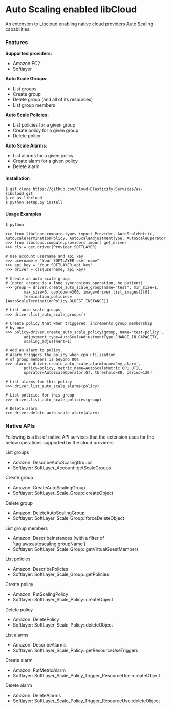 Auto Scaling enabled libCloud 
=============================

An extension to [Libcloud][libcloud] enabling native cloud providers Auto 
Scaling capabilities.

### Features

**Supported providers:**

- Amazon EC2
- Softlayer

**Auto Scale Groups:**

- List groups
- Create group
- Delete group (and all of its resources)
- List group members

**Auto Scale Policies:**

- List policies for a given group
- Create policy for a given group
- Delete policy

**Auto Scale Alarms:**

- List alarms for a given policy
- Create alarm for a given policy
- Delete alarm

#### Installation

    $ git clone https://github.com/Cloud-Elasticity-Services/as-libcloud.git
    $ cd as-libcloud
    $ python setup.py install


#### Usage Examples

    $ python

    >>> from libcloud.compute.types import Provider, AutoScaleMetric, AutoScaleTerminationPolicy, AutoScaleAdjustmentType, AutoScaleOperator
    >>> from libcloud.compute.providers import get_driver
    >>> cls = get_driver(Provider.SOFTLAYER)

    # Use account username and api key
    >>> username = "Your SOFTLAYER user name"
    >>> api_key = "Your SOFTLAYER api key"
    >>> driver = cls(username, api_key)

    # Create an auto scale group 
    # (note: create is a long syncronious operation, be patient)
    >>> group = driver.create_auto_scale_group(name="test", min_size=1,
            max_size=5, cooldown=300, image=driver.list_images()[0],
            termination_policies=[AutoScaleTerminationPolicy.OLDEST_INSTANCE])

    # List auto scale groups
    >>> driver.list_auto_scale_groups()

    # Create policy that when triggered, increments group membership 
    # by one
    >>> policy=driver.create_auto_scale_policy(group, name='test-policy',
            adjustment_type=AutoScaleAdjustmentType.CHANGE_IN_CAPACITY,
            scaling_adjustment=1)

    # Add an alarm to policy.
    # Alarm triggers the policy when cpu utilization 
    # of group members is beyond 80%
    >>> alarm = driver.create_auto_scale_alarm(name='my_alarm',
            policy=policy, metric_name=AutoScaleMetric.CPU_UTIL,
            operator=AutoScaleOperator.GT, threshold=80, period=120)

    # List alarms for this policy
    >>> driver.list_auto_scale_alarms(policy)

    # List policies for this group
    >>> driver.list_auto_scale_policies(group)

    # Delete alarm
    >>> driver.delete_auto_scale_alarm(alarm)
    
### Native APIs

Following is a list of native API services that the extension uses
for the below operations supported by the cloud providers.

List groups

- Amazon: DescribeAutoScalingGroups
- Softlayer: SoftLayer_Account::getScaleGroups

Create group

- Amazon: CreateAutoScalingGroup
- Softlayer: SoftLayer_Scale_Group::createObject

Delete group

- Amazon: DeleteAutoScalingGroup
- Softlayer: SoftLayer_Scale_Group::forceDeleteObject

List group members

- Amazon: DescribeInstances (with a filter of 'tag:aws:autoscaling:groupName')
- Softlayer: SoftLayer_Scale_Group::getVirtualGuestMembers

List policies

- Amazon: DescribePolicies
- Softlayer: SoftLayer_Scale_Group::getPolicies

Create policy

- Amazon: PutScalingPolicy
- Softlayer: SoftLayer_Scale_Policy::createObject

Delete policy

- Amazon: DeletePolicy
- Softlayer: SoftLayer_Scale_Policy::deleteObject

List alarms

- Amazon: DescribeAlarms
- Softlayer: SoftLayer_Scale_Policy::getResourceUseTriggers

Create alarm

- Amazon: PutMetricAlarm
- Softlayer: SoftLayer_Scale_Policy_Trigger_ResourceUse::createObject

Delete alarm

- Amazon: DeleteAlarms
- Softlayer: SoftLayer_Scale_Policy_Trigger_ResourceUse::deleteObject

[libcloud]: https://libcloud.readthedocs.org/
